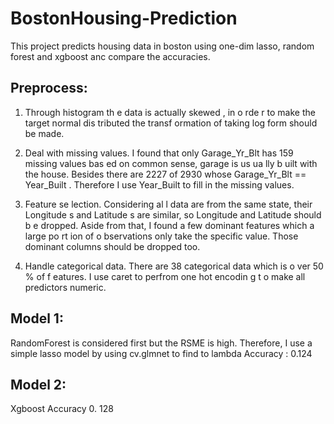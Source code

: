 # BostonHousing-Prediction
This project predicts housing data in boston using one-dim lasso, random forest and xgboost anc compare the accuracies.

## Preprocess:
1. Through histogram th e data is actually skewed , in o rde r to make the target normal dis tributed
the transf ormation of taking log form should be made.

2. Deal with missing values. I found that only Garage_Yr_Blt has 159 missing values bas ed on
common sense, garage is us ua lly b uilt with the house. Besides there are 2227 of 2930 whose
Garage_Yr_Blt == Year_Built . Therefore I use Year_Built to fill in the missing values.

3. Feature se lection. Considering al l data are from the same state, their Longitude s and Latitude s
are similar, so Longitude and Latitude should b e dropped. Aside from that, I found a few
dominant features which a large po rt ion of o bservations only take the specific value. Those
dominant columns should be dropped too.

4. Handle categorical data. There are 38 categorical data which is o ver 50 % of f eatures. I use caret
to perfrom one hot encodin g t o make all predictors numeric.

## Model 1:
RandomForest is considered first but the RSME is high.
Therefore, I use a simple lasso model by using cv.glmnet to find to lambda
Accuracy : 0.124

## Model 2:
Xgboost
Accuracy 0. 128
